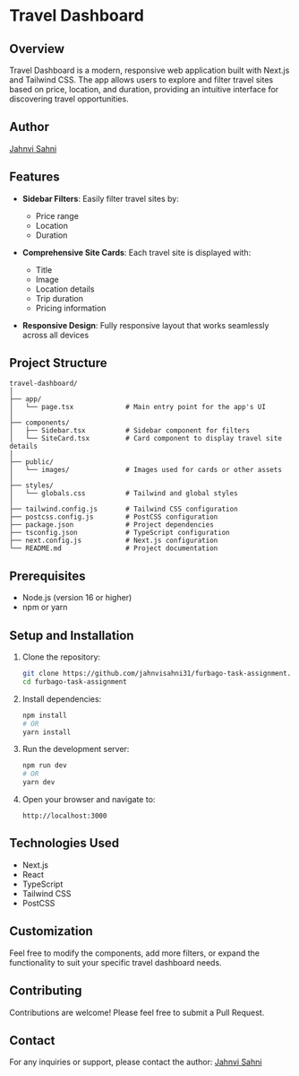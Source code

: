 # Travel Dashboard

## Overview

Travel Dashboard is a modern, responsive web application built with Next.js and Tailwind CSS. The app allows users to explore and filter travel sites based on price, location, and duration, providing an intuitive interface for discovering travel opportunities.

## Author

[Jahnvi Sahni](https://github.com/jahnvisahni31)

## Features

- **Sidebar Filters**: Easily filter travel sites by:
  - Price range
  - Location
  - Duration

- **Comprehensive Site Cards**: Each travel site is displayed with:
  - Title
  - Image
  - Location details
  - Trip duration
  - Pricing information

- **Responsive Design**: Fully responsive layout that works seamlessly across all devices

## Project Structure

```
travel-dashboard/
│
├── app/
│   └── page.tsx             # Main entry point for the app's UI
│
├── components/
│   ├── Sidebar.tsx          # Sidebar component for filters
│   └── SiteCard.tsx         # Card component to display travel site details
│
├── public/
│   └── images/              # Images used for cards or other assets
│
├── styles/
│   └── globals.css          # Tailwind and global styles
│
├── tailwind.config.js       # Tailwind CSS configuration
├── postcss.config.js        # PostCSS configuration
├── package.json             # Project dependencies
├── tsconfig.json            # TypeScript configuration
├── next.config.js           # Next.js configuration
└── README.md                # Project documentation
```

## Prerequisites

- Node.js (version 16 or higher)
- npm or yarn

## Setup and Installation

1. Clone the repository:
   ```bash
   git clone https://github.com/jahnvisahni31/furbago-task-assignment.git
   cd furbago-task-assignment
   ```

2. Install dependencies:
   ```bash
   npm install
   # OR
   yarn install
   ```

3. Run the development server:
   ```bash
   npm run dev
   # OR
   yarn dev
   ```

4. Open your browser and navigate to:
   ```
   http://localhost:3000
   ```

## Technologies Used

- Next.js
- React
- TypeScript
- Tailwind CSS
- PostCSS

## Customization

Feel free to modify the components, add more filters, or expand the functionality to suit your specific travel dashboard needs.

## Contributing

Contributions are welcome! Please feel free to submit a Pull Request.

## Contact

For any inquiries or support, please contact the author: [Jahnvi Sahni](https://github.com/jahnvisahni31)